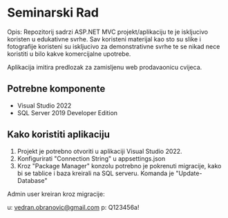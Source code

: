 # Seminarski Rad

Opis:
Repozitorij sadrzi ASP.NET MVC projekt/aplikaciju te je iskljucivo koristen u edukativne svrhe. Sav koristeni materijal kao sto su slike i fotografije
koristeni su iskljucivo za demonstrativne svrhe te se nikad nece koristiti u bilo kakve komercijalne upotrebe.

Aplikacija imitira predlozak za zamisljenu web prodavaonicu cvijeca.

## Potrebne komponente
- Visual Studio 2022
- SQL Server 2019 Developer Edition

## Kako koristiti aplikaciju

1) Projekt je potrebno otvoriti u aplikaciji Visual Studio 2022.
2) Konfigurirati "Connection String" u appsettings.json
3) Kroz "Package Manager" konzolu potrebno je pokrenuti migracije, kako bi se tablice i baza kreirali na SQL serveru. Komanda je "Update-Database"


Admin user kreiran kroz migracije:

u: vedran.obranovic@gmail.com
p: Q123456a!
